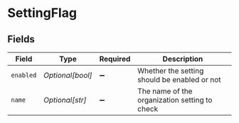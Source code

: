 # SettingFlag


## Fields

| Field                                         | Type                                          | Required                                      | Description                                   |
| --------------------------------------------- | --------------------------------------------- | --------------------------------------------- | --------------------------------------------- |
| `enabled`                                     | *Optional[bool]*                              | :heavy_minus_sign:                            | Whether the setting should be enabled or not  |
| `name`                                        | *Optional[str]*                               | :heavy_minus_sign:                            | The name of the organization setting to check |